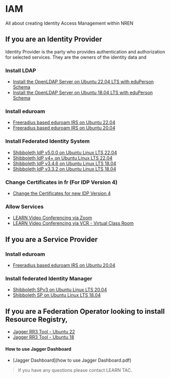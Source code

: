 # IAM
All about creating Identity Access Management within NREN


## If you are an Identity Provider
Identity Provider is the party who provides authentication and authorization for selected services. They are the owners of the identity data and

### Install LDAP

* [Install the OpenLDAP Server on Ubuntu 22.04 LTS with eduPerson Schema](ldap22-latest.md)
* [Install the OpenLDAP Server on Ubuntu 18.04 LTS with eduPerson Schema](Ldap-with-eduperson.md)

### Install eduroam

* [Freeradius based eduroam IRS on Ubuntu 22.04](eduroam-IRS-22.md)
* [Freeradius based eduroam IRS on Ubuntu 20.04](eduroam-IRS.md)

### Install Federated Identity System

* [Shibboleth IdP v5.0.0 on Ubuntu Linux LTS 22.04](idp_version_5.md)
* [Shibboleth IdP v4+ on Ubuntu Linux LTS 22.04](installing-idp-v4.md)
* [Shibboleth IdP v3.4.6 on Ubuntu Linux LTS 18.04](Shibboleth3.4.6-Ubuntu18.04.md)
* [Shibboleth IdP v3.3.2 on Ubuntu Linux LTS 18.04](IDPonUbuntu.md)

### Change Certificates in fr (For IDP Version 4)

* [Change the Certificates for new IDP Version 4](change_keys_fr.md)

### Allow Services

* [LEARN Video Conferencing via Zoom](Enable%20Zoom%20Video%20Conferencing.md)
*  [LEARN Video Conferencing via VCR - Virtual Class Room](vcr_enabling.md)

## If you are a Service Provider

### Install eduroam

* [Freeradius based eduroam IRS on Ubuntu 20.04](eduroam-IRS.md)

### Install federated Identity Manager

* [Shibboleth SPv3 on Ubuntu Linux LTS 20.04](SPv3%20installation%20on%20Ubuntu%2020.04.md)
* [Shibboleth SP on Ubuntu Linux LTS 18.04](SP_Ubuntu1804.md)

## If you are a Federation Operator looking to install Resource Registry,

* [Jagger RR3 Tool - Ubuntu 22](rr3_ubuntu22.md)
* [Jagger RR3 Tool - Ubuntu 18](rr3_ubuntu18.md)

#### How to use Jagger Dashboard

* [Jagger Dashboard](how to use Jagger Dashboard.pdf)

>If you have any questions please contact LEARN TAC. 
